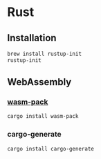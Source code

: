 # Rust

## Installation

```bash
brew install rustup-init
rustup-init
```

## WebAssembly

### [wasm-pack](https://rustwasm.github.io/wasm-pack/installer/#)

```bash
cargo install wasm-pack
```

### cargo-generate

```bash
cargo install cargo-generate
```

